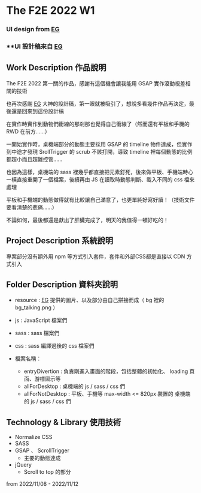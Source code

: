 # The F2E 2022 W1


### **UI design from [EG](https://2022.thef2e.com/users/12061549261454740203)**
### **UI 設計稿來自 [EG](https://2022.thef2e.com/users/12061549261454740203)


## Work Description 作品說明


The F2E 2022 第一關的作品，感謝有這個機會讓我能用 GSAP 實作滾動視差相關的技術

也再次感謝 [EG](https://2022.thef2e.com/users/12061549261454740203) 大神的設計稿，第一眼就被吸引了，想說多看幾件作品再決定，最後還是回來到這份設計稿

在實作時實作到動物們衝線的那剎那也覺得自己衝線了（然而還有平板和手機的 RWD 在前方……）

一開始實作時，桌機端部分的動態主要採用 GSAP 的 timeline 物件達成，但實作到中途才發現 SrollTrigger 的 scrub 不該打開，導致 timeline 裡每個動態的比例都超小而且超難控管……

也因為這樣，桌機端的 sass 裡幾乎都直接把元素釘死，後來做平板、手機端時心一橫直接重開了一個檔案，後續再由 JS 在讀取時動態判斷、載入不同的 css 檔來處理

平板和手機端的動態做得就有比較讓自己滿意了，也更單純好寫好讀！（技術文件要看清楚的悲痛……）

不論如何，最後都還是獻出了肝臟完成了，明天的我值得一頓好吃的！


## Project Description 系統說明


專案部分沒有額外用 npm 等方式引入套件，套件和外部CSS都是直接以 CDN 方式引入


## Folder Description 資料夾說明

* resource : [EG](https://2022.thef2e.com/users/12061549261454740203) 提供的圖片、以及部分由自己拼接而成（ bg 裡的 bg_talking.png ）
* js : JavaScript 檔案們
* sass : sass 檔案們
* css : sass 編譯過後的 css 檔案們

* 檔案名稱：
  - entryDivertion : 負責剛進入畫面的階段，包括整體的初始化、 loading 頁面、游標圖示等
  - allForDesktop : 桌機端的 js / sass / css 們
  - allForNotDesktop : 平板、手機等 max-width <= 820px 裝置的 桌機端的 js / sass / css 們


## Technology & Library 使用技術

* Normalize CSS
* SASS
* GSAP 、 ScrollTrigger
  - 主要的動態達成
* jQuery
  - Scroll to top 的部分

from 2022/11/08 - 2022/11/12

